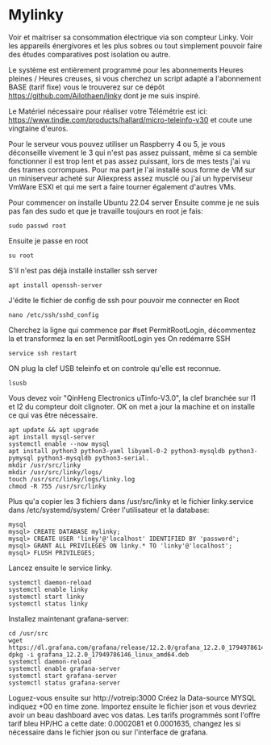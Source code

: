 # Mylinky
Voir et maitriser sa consommation électrique via son compteur Linky.
Voir les appareils énergivores et les plus sobres ou tout simplement pouvoir faire
des études comparatives post isolation ou autre.

Le système est entièrement programmé pour les abonnements Heures pleines / Heures creuses, si vous cherchez
un script adapté a l'abonnement BASE (tarif fixe) vous le trouverez sur ce dépôt https://github.com/Ailothaen/linky dont je me suis inspiré.

Le Matériel nécessaire pour réaliser votre Télémétrie est ici: https://www.tindie.com/products/hallard/micro-teleinfo-v30 et coute une vingtaine d'euros.

Pour le serveur vous pouvez utiliser un Raspberry 4 ou 5, je vous déconseille vivement le 3 qui n'est pas assez puissant, même si ca semble fonctionner
il est trop lent et pas assez puissant, lors de mes tests j'ai vu des trames corrompues.
Pour ma part je l'ai installé sous forme de VM sur un miniserveur acheté sur Aliexpress assez musclé ou j'ai un hyperviseur VmWare ESXI
et qui me sert a faire tourner également d'autres VMs.

Pour commencer on installe Ubuntu 22.04 server
Ensuite comme je ne suis pas fan des sudo et que je travaille toujours en root je fais:

    sudo passwd root
        
Ensuite je passe en root

    su root
        
S'il n'est pas déjà installé installer ssh server

    apt install openssh-server
        
J'édite le fichier de config de ssh pour pouvoir me connecter en Root

    nano /etc/ssh/sshd_config
        
Cherchez la ligne qui commence par #set PermitRootLogin, décommentez la et transformez la en
set PermitRootLogin yes
On redémarre SSH

    service ssh restart
  
ON plug la clef USB teleinfo et on controle qu'elle est reconnue.

    lsusb
    
Vous devez voir "QinHeng Electronics uTinfo-V3.0", la clef branchée sur I1 et I2 du compteur doit clignoter.
OK on met a jour la machine et on installe ce qui vas être nécessaire.

    apt update && apt upgrade
    apt install mysql-server
    systemctl enable --now mysql
    apt install python3 python3-yaml libyaml-0-2 python3-mysqldb python3-pymysql python3-mysqldb python3-serial.
    mkdir /usr/src/linky
    mkdir /usr/src/linky/logs/
    touch /usr/src/linky/logs/linky.log
    chmod -R 755 /usr/src/linky
    
Plus qu'a copier les 3 fichiers dans /usr/src/linky et le fichier linky.service dans /etc/systemd/system/
Créer l'utilisateur et la database:

    mysql
    mysql> CREATE DATABASE mylinky;
    mysql> CREATE USER 'linky'@'localhost' IDENTIFIED BY 'password';
    mysql> GRANT ALL PRIVILEGES ON linky.* TO 'linky'@'localhost';
    mysql> FLUSH PRIVILEGES;

Lancez ensuite le service linky.

    systemctl daemon-reload
    systemctl enable linky
    systemctl start linky
    systemctl status linky

Installez maintenant grafana-server:

    cd /usr/src
    wget https://dl.grafana.com/grafana/release/12.2.0/grafana_12.2.0_17949786146_linux_amd64.deb
    dpkg -i grafana_12.2.0_17949786146_linux_amd64.deb
    systemctl daemon-reload
    systemctl enable grafana-server
    systemctl start grafana-server
    systemctl status grafana-server

Loguez-vous ensuite sur http://votreip:3000
Créez la Data-source MYSQL indiquez +00 en time zone.
Importez ensuite le fichier json et vous devriez avoir un beau dashboard avec vos datas.
Les tarifs programmés sont l'offre tarif bleu HP/HC a cette date: 0.0002081 et 0.0001635, changez les si nécessaire dans le fichier json ou sur l'interface de grafana.

